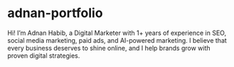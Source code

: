 # adnan-portfolio
Hi! I’m Adnan Habib, a Digital Marketer with 1+ years of experience in SEO, social media marketing, paid ads, and AI-powered marketing. I believe that every business deserves to shine online, and I help brands grow with proven digital strategies.
